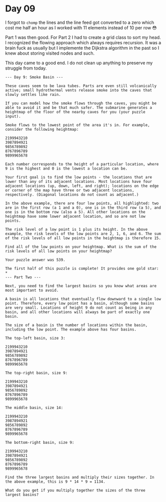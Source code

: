 # Day 09
I forgot to `chomp` the lines and the line feed got converted to a zero which cost me half an hour as I worked with 11 elements instead of 10 per row 😳

Part 1 was then good. For Part 2 I had to create a grid class to sort my head.
I recognized the flowing approach which always requires recursion.
It was a brain fuck as usually but I implemente the Dijkstra algorithm in the past so
I knew about storing visited nodes and such.

This day came to a good end.
I do not clean up anything to preserve my struggle from today.

```
--- Day 9: Smoke Basin ---

These caves seem to be lava tubes. Parts are even still volcanically active; small hydrothermal vents release smoke into the caves that slowly settles like rain.

If you can model how the smoke flows through the caves, you might be able to avoid it and be that much safer. The submarine generates a heightmap of the floor of the nearby caves for you (your puzzle input).

Smoke flows to the lowest point of the area it's in. For example, consider the following heightmap:

2199943210
3987894921
9856789892
8767896789
9899965678

Each number corresponds to the height of a particular location, where 9 is the highest and 0 is the lowest a location can be.

Your first goal is to find the low points - the locations that are lower than any of its adjacent locations. Most locations have four adjacent locations (up, down, left, and right); locations on the edge or corner of the map have three or two adjacent locations, respectively. (Diagonal locations do not count as adjacent.)

In the above example, there are four low points, all highlighted: two are in the first row (a 1 and a 0), one is in the third row (a 5), and one is in the bottom row (also a 5). All other locations on the heightmap have some lower adjacent location, and so are not low points.

The risk level of a low point is 1 plus its height. In the above example, the risk levels of the low points are 2, 1, 6, and 6. The sum of the risk levels of all low points in the heightmap is therefore 15.

Find all of the low points on your heightmap. What is the sum of the risk levels of all low points on your heightmap?

Your puzzle answer was 539.

The first half of this puzzle is complete! It provides one gold star: *
--- Part Two ---

Next, you need to find the largest basins so you know what areas are most important to avoid.

A basin is all locations that eventually flow downward to a single low point. Therefore, every low point has a basin, although some basins are very small. Locations of height 9 do not count as being in any basin, and all other locations will always be part of exactly one basin.

The size of a basin is the number of locations within the basin, including the low point. The example above has four basins.

The top-left basin, size 3:

2199943210
3987894921
9856789892
8767896789
9899965678

The top-right basin, size 9:

2199943210
3987894921
9856789892
8767896789
9899965678

The middle basin, size 14:

2199943210
3987894921
9856789892
8767896789
9899965678

The bottom-right basin, size 9:

2199943210
3987894921
9856789892
8767896789
9899965678

Find the three largest basins and multiply their sizes together. In the above example, this is 9 * 14 * 9 = 1134.

What do you get if you multiply together the sizes of the three largest basins?

```
